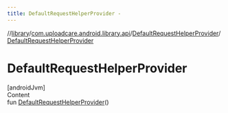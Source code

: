 ```yaml
---
title: DefaultRequestHelperProvider -
---
```

//[library](../../index.md)/[com.uploadcare.android.library.api](../index.md)/[DefaultRequestHelperProvider](index.md)/[DefaultRequestHelperProvider](-default-request-helper-provider.md)



# DefaultRequestHelperProvider  
[androidJvm]  
Content  
fun [DefaultRequestHelperProvider](-default-request-helper-provider.md)()  



